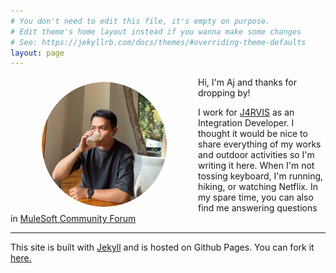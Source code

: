 ```yaml
---
# You don't need to edit this file, it's empty on purpose.
# Edit theme's home layout instead if you wanna make some changes
# See: https://jekyllrb.com/docs/themes/#overriding-theme-defaults
layout: page
---
```


<img style="float:left; object-fit: cover; border-radius:50%; margin: 8px 50px" width="200" height="200" src="assets/profile1.jpg" alt="Profile">

Hi, I'm Aj and thanks for dropping by!

I work for [J4RVIS](https://j4rvis.com/) as an Integration Developer. I thought it would be nice to share everything of my works and outdoor activities so I'm writing it here. When I'm not tossing keyboard, I'm running, hiking, or watching Netflix. In my spare time, you can also find me answering questions in [MuleSoft Community Forum](https://help.mulesoft.com/s/profile/0052T00000BzGrSQAV)

<hr>

This site is built with [Jekyll](https://jekyllrb.com) and is hosted on Github Pages. You can fork it [here.](https://github.com/ajdeguzman/ajdeguzman.github.io)
